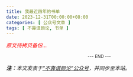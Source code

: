 ```yaml
---
title: 我最近四年的书单
date: 2023-12-31T00:00:00+08:00
categories: [ 公众号文章 ]
tags: [ 不靠谱颜论, 书单 ]
---
```


<font color=red><i>原文待拷贝备份...</i></font>

<center><small>--- END ---</small></center>

<i><b>注：</b>本文发表于[“不靠谱颜论”公众号](https://mp.weixin.qq.com/s/ixSVbuw6-beufOYrAsQNYw)，并同步至本站。</i>
